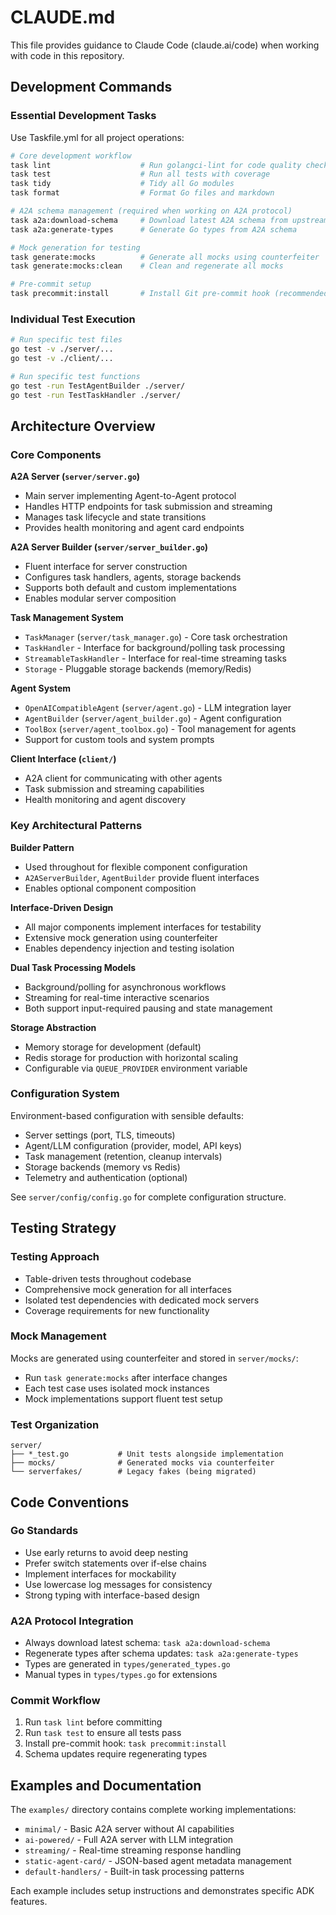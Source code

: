# CLAUDE.md

This file provides guidance to Claude Code (claude.ai/code) when working with code in this repository.

## Development Commands

### Essential Development Tasks

Use Taskfile.yml for all project operations:

```bash
# Core development workflow
task lint                    # Run golangci-lint for code quality checks
task test                    # Run all tests with coverage
task tidy                    # Tidy all Go modules
task format                  # Format Go files and markdown

# A2A schema management (required when working on A2A protocol)
task a2a:download-schema     # Download latest A2A schema from upstream
task a2a:generate-types      # Generate Go types from A2A schema

# Mock generation for testing
task generate:mocks          # Generate all mocks using counterfeiter
task generate:mocks:clean    # Clean and regenerate all mocks

# Pre-commit setup
task precommit:install       # Install Git pre-commit hook (recommended)
```

### Individual Test Execution

```bash
# Run specific test files
go test -v ./server/...
go test -v ./client/...

# Run specific test functions
go test -run TestAgentBuilder ./server/
go test -run TestTaskHandler ./server/
```

## Architecture Overview

### Core Components

**A2A Server (`server/server.go`)**

- Main server implementing Agent-to-Agent protocol
- Handles HTTP endpoints for task submission and streaming
- Manages task lifecycle and state transitions
- Provides health monitoring and agent card endpoints

**A2A Server Builder (`server/server_builder.go`)**

- Fluent interface for server construction
- Configures task handlers, agents, storage backends
- Supports both default and custom implementations
- Enables modular server composition

**Task Management System**

- `TaskManager` (`server/task_manager.go`) - Core task orchestration
- `TaskHandler` - Interface for background/polling task processing
- `StreamableTaskHandler` - Interface for real-time streaming tasks
- `Storage` - Pluggable storage backends (memory/Redis)

**Agent System**

- `OpenAICompatibleAgent` (`server/agent.go`) - LLM integration layer
- `AgentBuilder` (`server/agent_builder.go`) - Agent configuration
- `ToolBox` (`server/agent_toolbox.go`) - Tool management for agents
- Support for custom tools and system prompts

**Client Interface (`client/`)**

- A2A client for communicating with other agents
- Task submission and streaming capabilities
- Health monitoring and agent discovery

### Key Architectural Patterns

**Builder Pattern**

- Used throughout for flexible component configuration
- `A2AServerBuilder`, `AgentBuilder` provide fluent interfaces
- Enables optional component composition

**Interface-Driven Design**

- All major components implement interfaces for testability
- Extensive mock generation using counterfeiter
- Enables dependency injection and testing isolation

**Dual Task Processing Models**

- Background/polling for asynchronous workflows
- Streaming for real-time interactive scenarios
- Both support input-required pausing and state management

**Storage Abstraction**

- Memory storage for development (default)
- Redis storage for production with horizontal scaling
- Configurable via `QUEUE_PROVIDER` environment variable

### Configuration System

Environment-based configuration with sensible defaults:

- Server settings (port, TLS, timeouts)
- Agent/LLM configuration (provider, model, API keys)
- Task management (retention, cleanup intervals)
- Storage backends (memory vs Redis)
- Telemetry and authentication (optional)

See `server/config/config.go` for complete configuration structure.

## Testing Strategy

### Testing Approach

- Table-driven tests throughout codebase
- Comprehensive mock generation for all interfaces
- Isolated test dependencies with dedicated mock servers
- Coverage requirements for new functionality

### Mock Management

Mocks are generated using counterfeiter and stored in `server/mocks/`:

- Run `task generate:mocks` after interface changes
- Each test case uses isolated mock instances
- Mock implementations support fluent test setup

### Test Organization

```
server/
├── *_test.go           # Unit tests alongside implementation
├── mocks/              # Generated mocks via counterfeiter
└── serverfakes/        # Legacy fakes (being migrated)
```

## Code Conventions

### Go Standards

- Use early returns to avoid deep nesting
- Prefer switch statements over if-else chains
- Implement interfaces for mockability
- Use lowercase log messages for consistency
- Strong typing with interface-based design

### A2A Protocol Integration

- Always download latest schema: `task a2a:download-schema`
- Regenerate types after schema updates: `task a2a:generate-types`
- Types are generated in `types/generated_types.go`
- Manual types in `types/types.go` for extensions

### Commit Workflow

1. Run `task lint` before committing
2. Run `task test` to ensure all tests pass
3. Install pre-commit hook: `task precommit:install`
4. Schema updates require regenerating types

## Examples and Documentation

The `examples/` directory contains complete working implementations:

- `minimal/` - Basic A2A server without AI capabilities
- `ai-powered/` - Full A2A server with LLM integration
- `streaming/` - Real-time streaming response handling
- `static-agent-card/` - JSON-based agent metadata management
- `default-handlers/` - Built-in task processing patterns

Each example includes setup instructions and demonstrates specific ADK features.
